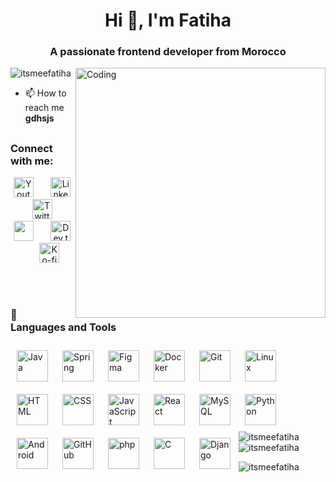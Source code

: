 <h1 align="center">Hi 👋, I'm Fatiha</h1>
<h3 align="center">A passionate frontend developer from Morocco</h3>
<img align="right" alt="Coding" width="400" src="https://i.pinimg.com/originals/bd/f3/4b/bdf34b4cc9b48276854fb78466bc5cdd.gif"/>

<p align="left"> <img src="https://komarev.com/ghpvc/?username=itsmeefatiha&label=Profile%20views&color=0e75b6&style=flat" alt="itsmeefatiha" /> </p>

- 📫 How to reach me **gdhsjs**

##

<h3 align="left">Connect with me:</h3>
<!-- Social icons section -->
<p align="center">
  <a href="https://www.youtube.com/c/DevProTips"><img width="32px" alt="Youtube" title="Youtube" src="https://i.imgur.com/qiXu7b2.png"/></a>
  &#8287;&#8287;&#8287;&#8287;&#8287;
  <a href="https://www.linkedin.com/in/jonah-lawrence/"><img width="32px" alt="LinkedIn" title="LinkedIn" src="https://i.imgur.com/yRpa1dQ.png"/></a>
  &#8287;&#8287;&#8287;&#8287;&#8287;
  <a href="https://twitter.com/DenverCoder1"><img width="32px" alt="Twitter" title="Twitter" src="https://i.imgur.com/AixJgnm.png"/></a>
  &#8287;&#8287;&#8287;&#8287;&#8287;
  <a href="https://discord.gg/fPrdqh3Zfu" alt="Discord" title="Dev Pro Tips Discord Server"><img width="32px" src="https://i.imgur.com/OViZO8J.png"/></a>
  &#8287;&#8287;&#8287;&#8287;&#8287;
  <a href="https://dev.to/denvercoder1"><img width="32px" alt="Dev.to" title="DenverCoder1 Dev.to" src="https://i.imgur.com/mVm29vK.png"></a>
  &#8287;&#8287;&#8287;&#8287;&#8287;
  <a href="https://ko-fi.com/jlawrence"><img width="32px" alt="Ko-fi" title="Buy me a coffee" src="https://i.imgur.com/PpLeD3K.png"/></a>
<!--   &#8287;&#8287;&#8287;&#8287;&#8287;
  <a href="http://eyl327.mywebcommunity.org/promos/"><img width="32px" alt="Free Stuff" title="Free gifts for you" src="https://i.imgur.com/0uVwkoZ.png"/></a> -->
</p>

<br/>

#

### 🧰 Languages and Tools

<p align="left">
  
<img align="left" alt="Java" width="50px" style="padding:10px;" src="https://cdn.jsdelivr.net/gh/devicons/devicon/icons/java/java-original.svg"/>
<img align="left" alt="Spring" width="50px" style="padding:10px;" src="https://cdn.jsdelivr.net/gh/devicons/devicon/icons/spring/spring-original.svg" />
<img align="left" alt="Figma" width="50px" style="padding:10px;" src="https://cdn.jsdelivr.net/gh/devicons/devicon@latest/icons/figma/figma-original.svg" />
<img align="left" alt="Docker" width="50px" style="padding:10px;" src="https://cdn.jsdelivr.net/gh/devicons/devicon@latest/icons/docker/docker-original.svg" />
<img align="left" alt="Git" width="50px" style="padding:10px;" src="https://cdn.jsdelivr.net/gh/devicons/devicon/icons/git/git-original.svg" />
<img align="left" alt="Linux" width="50px" style="padding:10px;" src="https://cdn.jsdelivr.net/gh/devicons/devicon/icons/linux/linux-original.svg" />
<img align="left" alt="HTML" width="50px" style="padding:10px;" src="https://cdn.jsdelivr.net/gh/devicons/devicon/icons/html5/html5-plain.svg" />
<img align="left" alt="CSS" width="50px" style="padding:10px;" src="https://cdn.jsdelivr.net/gh/devicons/devicon/icons/css3/css3-plain.svg" />
<img align="left" alt="JavaScript" width="50px" style="padding:10px;" src="https://cdn.jsdelivr.net/gh/devicons/devicon/icons/javascript/javascript-plain.svg" />
<img align="left" alt="React" width="50px" style="padding:10px;" src="https://cdn.jsdelivr.net/gh/devicons/devicon/icons/react/react-original.svg" />
<img align="left" alt="MySQL" width="50px" style="padding:10px;" src="https://cdn.jsdelivr.net/gh/devicons/devicon@latest/icons/mysql/mysql-original.svg" />
<img align="left" alt="Python" width="50px" style="padding:10px;" src="https://cdn.jsdelivr.net/gh/devicons/devicon@latest/icons/python/python-original.svg" />
<img align="left" alt="Android" width="50px" style="padding:10px;" src="https://cdn.jsdelivr.net/gh/devicons/devicon@latest/icons/android/android-original.svg" />
<img align="left" alt="GitHub" width="50px" style="padding:10px;" src="https://cdn.jsdelivr.net/gh/devicons/devicon/icons/github/github-original.svg" />
<img align="left" alt="php" width="50px" style="padding:10px;" src="https://cdn.jsdelivr.net/gh/devicons/devicon@latest/icons/php/php-original.svg" />
<img align="left" alt="C" width="50px" style="padding:10px;" src="https://cdn.jsdelivr.net/gh/devicons/devicon@latest/icons/c/c-original.svg" />
<img align="left" alt="Django" width="50px" style="padding:10px;" src="https://cdn.jsdelivr.net/gh/devicons/devicon@latest/icons/django/django-plain.svg" />

</p>

<br />

#

<p><img align="left" src="https://github-readme-stats.vercel.app/api/top-langs?username=itsmeefatiha&show_icons=true&locale=en&layout=compact" alt="itsmeefatiha" /></p>

<p>&nbsp;<img align="center" src="https://github-readme-stats.vercel.app/api?username=itsmeefatiha&show_icons=true&locale=en" alt="itsmeefatiha" /></p>

<p><img align="center" src="https://github-readme-streak-stats.herokuapp.com/?user=itsmeefatiha&" alt="itsmeefatiha" /></p>

